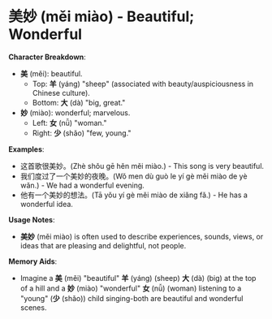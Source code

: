 # **美妙 (měi miào) - Beautiful; Wonderful**

**Character Breakdown**:  
- **美** (měi): beautiful.
  - Top: **羊** (yáng) "sheep" (associated with beauty/auspiciousness in Chinese culture).
  - Bottom: **大** (dà) "big, great."  
- **妙** (miào): wonderful; marvelous.
  - Left: **女** (nǚ) "woman."
  - Right: **少** (shǎo) "few, young."

**Examples**:  
- 这首歌很美妙。(Zhè shǒu gē hěn měi miào.) - This song is very beautiful.  
- 我们度过了一个美妙的夜晚。(Wǒ men dù guò le yí gè měi miào de yè wǎn.) - We had a wonderful evening.  
- 他有一个美妙的想法。(Tā yǒu yí gè měi miào de xiǎng fǎ.) - He has a wonderful idea.

**Usage Notes**:  
- **美妙** (měi miào) is often used to describe experiences, sounds, views, or ideas that are pleasing and delightful, not people.

**Memory Aids**:  
- Imagine a **美** (měi) "beautiful" **羊** (yáng) (sheep) **大** (dà) (big) at the top of a hill and a **妙** (miào) "wonderful" **女** (nǚ) (woman) listening to a "young" (**少** (shǎo)) child singing-both are beautiful and wonderful scenes.